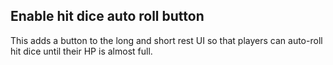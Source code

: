 ## Enable hit dice auto roll button

This adds a button to the long and short rest UI so that players can auto-roll hit dice until their HP is almost full.
